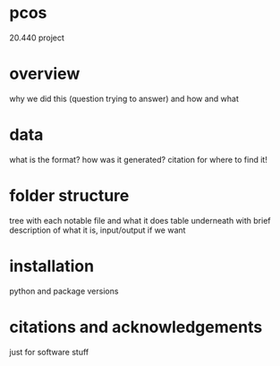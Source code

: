 # pcos
20.440 project

# overview
why we did this (question trying to answer) and how and what

# data
what is the format? how was it generated? citation for where to find it!

# folder structure
tree with each notable file and what it does
table underneath with brief description of what it is, input/output if we want

# installation
python and package versions

# citations and acknowledgements
just for software stuff

